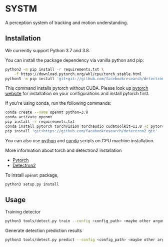 # SYSTM

A perception system of tracking and motion understanding.

## Installation

We currently support Python 3.7 and 3.8.

You can install the package dependency via vanilla python and pip:

```bash
python3 -m pip install -r requirements.txt \
    -f https://download.pytorch.org/whl/cpu/torch_stable.html
python3 -m pip install 'git+git://github.com/facebookresearch/detectron2.git'
```

This command installs pytorch without CUDA. Please look up
[pytorch website](https://pytorch.org/get-started/locally) for installation
on your configurations and install pytorch first.

If you're using conda, run the following commands:

```bash
conda create --name openmt python=3.8
conda activate openmt
pip install -r requirements.txt
conda install pytorch torchvision torchaudio cudatoolkit=11.0 -c pytorch
pip install 'git+https://github.com/facebookresearch/detectron2.git'
```

You can also use [python](./scripts/install_cpu_dep.sh) and [conda](./scripts/install_cpu_conda_dep.sh) scripts on CPU machine installation.

More information about torch and detectron2 installation

- [Pytorch](https://pytorch.org/get-started/locally)
- [Detectron2](https://github.com/facebookresearch/detectron2/blob/master/INSTALL.md)

To install `openmt` package,

```bash
python3 setup.py install
```

## Usage

Training detector

```bash
python3 tools/detect.py train --config <config_path> <maybe other arguments>
```

Generate detection prediction results

```bash
python3 tools/detect.py predict --config <config_path> <maybe other arguments>
```
